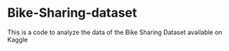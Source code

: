 # Bike-Sharing-dataset
This is a code to analyze the data of the Bike Sharing Dataset available on Kaggle
